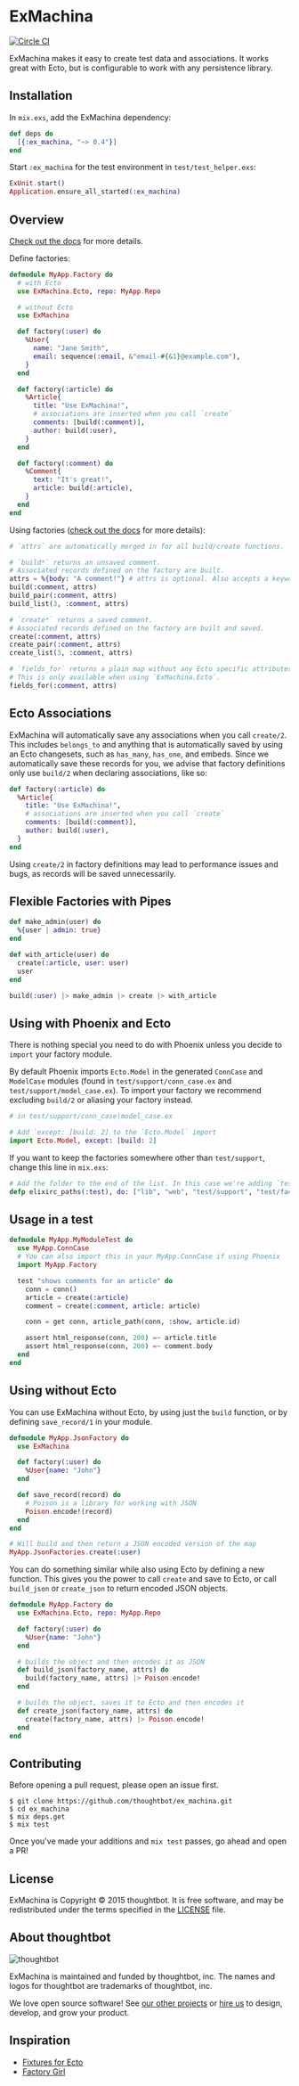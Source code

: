 # ExMachina

[![Circle CI](https://circleci.com/gh/thoughtbot/ex_machina.svg?style=svg&circle-token=fea4685d4951936734e764796c4b37c3686cdab3)](https://circleci.com/gh/thoughtbot/ex_machina)

ExMachina makes it easy to create test data and associations. It works great
with Ecto, but is configurable to work with any persistence library.

## Installation

In `mix.exs`, add the ExMachina dependency:

```elixir
def deps do
  [{:ex_machina, "~> 0.4"}]
end
```

Start `:ex_machina` for the test environment in `test/test_helper.exs`:

```elixir
ExUnit.start()
Application.ensure_all_started(:ex_machina)
```

## Overview

[Check out the docs](http://hexdocs.pm/ex_machina/ExMachina.html) for more details.

Define factories:

```elixir
defmodule MyApp.Factory do
  # with Ecto
  use ExMachina.Ecto, repo: MyApp.Repo

  # without Ecto
  use ExMachina

  def factory(:user) do
    %User{
      name: "Jane Smith",
      email: sequence(:email, &"email-#{&1}@example.com"),
    }
  end

  def factory(:article) do
    %Article{
      title: "Use ExMachina!",
      # associations are inserted when you call `create`
      comments: [build(:comment)],
      author: build(:user),
    }
  end

  def factory(:comment) do
    %Comment{
      text: "It's great!",
      article: build(:article),
    }
  end
end
```

Using factories ([check out the docs](http://hexdocs.pm/ex_machina/ExMachina.html) for more details):

```elixir
# `attrs` are automatically merged in for all build/create functions.

# `build*` returns an unsaved comment.
# Associated records defined on the factory are built.
attrs = %{body: "A comment!"} # attrs is optional. Also accepts a keyword list.
build(:comment, attrs)
build_pair(:comment, attrs)
build_list(3, :comment, attrs)

# `create*` returns a saved comment.
# Associated records defined on the factory are built and saved.
create(:comment, attrs)
create_pair(:comment, attrs)
create_list(3, :comment, attrs)

# `fields_for` returns a plain map without any Ecto specific attributes.
# This is only available when using `ExMachina.Ecto`.
fields_for(:comment, attrs)
```

## Ecto Associations

ExMachina will automatically save any associations when you call `create/2`.
This includes `belongs_to` and anything that is automatically saved by using an
Ecto changesets, such as `has_many`, `has_one`, and embeds. Since we
automatically save these records for you, we advise that factory definitions
only use `build/2` when declaring associations, like so:

```elixir
def factory(:article) do
  %Article{
    title: "Use ExMachina!",
    # associations are inserted when you call `create`
    comments: [build(:comment)],
    author: build(:user),
  }
end
```

Using `create/2` in factory definitions may lead to performance issues and bugs,
as records will be saved unnecessarily.

## Flexible Factories with Pipes

```elixir
def make_admin(user) do
  %{user | admin: true}
end

def with_article(user) do
  create(:article, user: user)
  user
end

build(:user) |> make_admin |> create |> with_article
```

## Using with Phoenix and Ecto

There is nothing special you need to do with Phoenix unless you decide to
`import` your factory module.

By default Phoenix imports `Ecto.Model` in the generated `ConnCase` and
`ModelCase`  modules (found in `test/support/conn_case.ex` and
`test/support/model_case.ex`). To import your factory we recommend excluding
`build/2` or aliasing your factory instead.

```elixir
# in test/support/conn_case|model_case.ex

# Add `except: [build: 2] to the `Ecto.Model` import
import Ecto.Model, except: [build: 2]
```

If you want to keep the factories somewhere other than `test/support`,
change this line in `mix.exs`:

```elixir
# Add the folder to the end of the list. In this case we're adding `test/factories`.
defp elixirc_paths(:test), do: ["lib", "web", "test/support", "test/factories"]
```

## Usage in a test

```elixir
defmodule MyApp.MyModuleTest do
  use MyApp.ConnCase
  # You can also import this in your MyApp.ConnCase if using Phoenix
  import MyApp.Factory

  test "shows comments for an article" do
    conn = conn()
    article = create(:article)
    comment = create(:comment, article: article)

    conn = get conn, article_path(conn, :show, article.id)

    assert html_response(conn, 200) =~ article.title
    assert html_response(conn, 200) =~ comment.body
  end
end
```

## Using without Ecto

You can use ExMachina without Ecto, by using just the `build` function, or by
defining `save_record/1` in your module.

```elixir
defmodule MyApp.JsonFactory do
  use ExMachina

  def factory(:user) do
    %User{name: "John"}
  end

  def save_record(record) do
    # Poison is a library for working with JSON
    Poison.encode!(record)
  end
end

# Will build and then return a JSON encoded version of the map
MyApp.JsonFactories.create(:user)
```

You can do something similar while also using Ecto by defining a new function.
This gives you the power to call `create` and save to Ecto, or call `build_json`
or `create_json` to return encoded JSON objects.

```elixir
defmodule MyApp.Factory do
  use ExMachina.Ecto, repo: MyApp.Repo

  def factory(:user) do
    %User{name: "John"}
  end

  # builds the object and then encodes it as JSON
  def build_json(factory_name, attrs) do
    build(factory_name, attrs) |> Poison.encode!
  end

  # builds the object, saves it to Ecto and then encodes it
  def create_json(factory_name, attrs) do
    create(factory_name, attrs) |> Poison.encode!
  end
end
```

## Contributing

Before opening a pull request, please open an issue first.

    $ git clone https://github.com/thoughtbot/ex_machina.git
    $ cd ex_machina
    $ mix deps.get
    $ mix test

Once you've made your additions and `mix test` passes, go ahead and open a PR!

## License

ExMachina is Copyright © 2015 thoughtbot. It is free software, and may be
redistributed under the terms specified in the [LICENSE](/LICENSE) file.

## About thoughtbot

![thoughtbot](https://thoughtbot.com/logo.png)

ExMachina is maintained and funded by thoughtbot, inc.
The names and logos for thoughtbot are trademarks of thoughtbot, inc.

We love open source software!
See [our other projects][community] or
[hire us][hire] to design, develop, and grow your product.

[community]: https://thoughtbot.com/community?utm_source=github
[hire]: https://thoughtbot.com?utm_source=github

## Inspiration

* [Fixtures for Ecto](http://blog.danielberkompas.com/elixir/2015/07/16/fixtures-for-ecto.html)
* [Factory Girl](https://github.com/thoughtbot/factory_girl)
